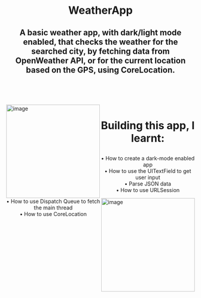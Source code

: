 # <p align="center">WeatherApp</p>

## <p align="center">A basic weather app, with dark/light mode enabled, that checks the weather for the searched city, by fetching data from OpenWeather API, or for the current location based on the GPS, using CoreLocation.</p> <br>
<br>
<img align="left" width="250" alt="image" src="https://user-images.githubusercontent.com/73820639/160652339-8f1a15f7-142a-45c5-9438-873bdc4d8b3c.png">
<img align="right" width="250" alt="image" src="https://user-images.githubusercontent.com/73820639/160652695-713ee269-541a-452f-985b-a187322ead52.png">

# <p align="center"> Building this app, I learnt: </p>
<p align="center">
• How to create a dark-mode enabled app <br>
• How to use the UITextField to get user input <br>
• Parse JSON data <br>
• How to use URLSession <br>
• How to use Dispatch Queue to fetch the main thread <br>
• How to use CoreLocation
</p>
  
